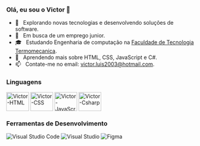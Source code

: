 ### Olá, eu sou o Victor 👋

- 🤔 &nbsp; Explorando novas tecnologias e desenvolvendo soluções de software.
- 🔭 &nbsp; Em busca de um emprego junior.
- 🎓 &nbsp; Estudando Engenharia de computação na <a href="http://ftt.com.br/home/">Faculdade de Tecnologia Termomecanica</a>.
- 🌱 &nbsp; Aprendendo mais sobre HTML, CSS, JavaScript e C#.
- 📫 &nbsp; Contate-me no email: victor.luis2003@hotmail.com.






### Linguagens 
<div style="display: inline_block">
  <img align="center" alt="Victor-HTML" height="50" width="60" src="https://cdn.jsdelivr.net/gh/devicons/devicon/icons/html5/html5-plain-wordmark.svg"/>                             <img align="center" alt="Victor-CSS" height="50" width="60" src="https://cdn.jsdelivr.net/gh/devicons/devicon/icons/css3/css3-plain-wordmark.svg"/>
  <img align="center" alt="Victor-JavaScript" height="50" width="60" src="https://cdn.jsdelivr.net/gh/devicons/devicon/icons/javascript/javascript-plain.svg"/>
  <img align="center" alt="Victor-Csharp" height="50" width="60" src="https://cdn.jsdelivr.net/gh/devicons/devicon/icons/csharp/csharp-original.svg"/>
                                                                                                                             
</div>

                                                                                                                                                  
### Ferramentas de Desenvolvimento          
                                                                                                                                                    
![Visual Studio Code](https://img.shields.io/badge/Visual%20Studio%20Code-0078d7.svg?style=for-the-badge&logo=visual-studio-code&logoColor=white)
![Visual Studio](https://img.shields.io/badge/Visual%20Studio-5C2D91.svg?style=for-the-badge&logo=visual-studio&logoColor=white)                                                 ![Figma](https://img.shields.io/badge/figma-%23F24E1E.svg?style=for-the-badge&logo=figma&logoColor=white)                                              
                                                                                                                                                    
##                                                                                                                               
